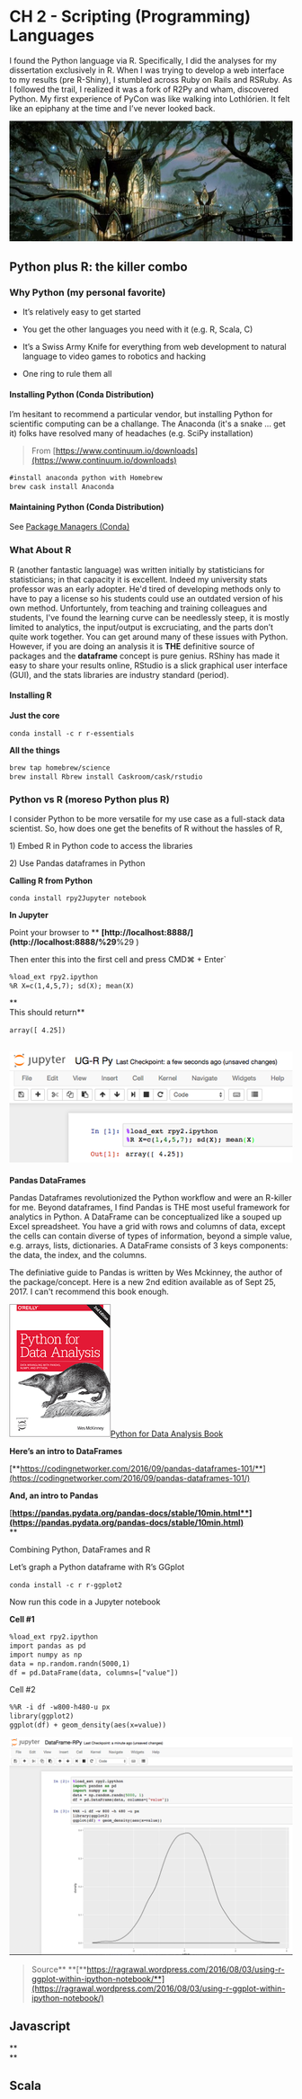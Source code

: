 # CH 2 - **Scripting \(Programming\) Languages**

I found the Python language via R. Specifically, I did the analyses for my dissertation exclusively in R. When I was trying to develop a web interface to my results \(pre R-Shiny\), I stumbled across Ruby on Rails and RSRuby. As I followed the trail, I realized it was a fork of R2Py and wham, discovered Python. My first experience of PyCon was like walking into Lothlórien. It felt like an epiphany at the time and I’ve never looked back.

![](/assets/image1.png)

## Python plus R: the killer combo

### **Why Python \(my personal favorite\)**

* It’s relatively easy to get started

* You get the other languages you need with it \(e.g. R, Scala, C\)

* It’s a Swiss Army Knife for everything from web development to natural language to video games to robotics and hacking

* One ring to rule them all

#### Installing Python \(Conda Distribution\)

I’m hesitant to recommend a particular vendor, but installing Python for scientific computing can be a challange. The Anaconda \(it's a snake ... get it\) folks have resolved many of headaches \(e.g. SciPy installation\)

> From [https://www.continuum.io/downloads](https://www.continuum.io/downloads)

```
#install anaconda python with Homebrew
brew cask install Anaconda
```

#### Maintaining Python \(Conda Distribution\)

See [Package Managers \(Conda\)](/ch1-package-managers.md)

### **What About R**

R \(another fantastic language\) was written initially by statisticians for statisticians; in that capacity it is excellent. Indeed my university stats professor was an early adopter. He'd tired of developing methods only to have to pay a license so his students could use an outdated version of his own method. Unfortuntely, from teaching and training colleagues and students, I've found the learning curve can be needlessly steep, it is mostly limited to analytics, the input/output is excruciating, and  the parts don’t quite work together. You can get around many of these issues with Python. However, if you are doing an analysis it is **THE** definitive source of packages and the **dataframe** concept is pure genius. RShiny has made it easy to share your results online, RStudio is a slick graphical user interface \(GUI\), and the stats libraries are industry standard \(period\).

#### **Installing R**

**Just the core**

`conda install -c r r-essentials`

**All the things**

```
brew tap homebrew/science
brew install Rbrew install Caskroom/cask/rstudio
```

### **Python vs R \(moreso Python plus R\)**

I consider Python to be more versatile for my use case as a full-stack data scientist. So, how does one get the benefits of R without the hassles of R,

1\) Embed R in Python code to access the libraries

2\) Use Pandas dataframes in Python

**Calling R from Python**

```
conda install rpy2Jupyter notebook
```

**In Jupyter**

Point your browser to ** **[http://localhost:8888/](http://localhost:8888/%29**%29 \)

Then enter this into the first cell and press CMD⌘ + Enter\`

```
%load_ext rpy2.ipython
%R X=c(1,4,5,7); sd(X); mean(X)
```

**  
This should return**

`array([ 4.25])`

## ![](/assets/image9.png)

**Pandas DataFrames**

Pandas Dataframes revolutionized the Python workflow and were an R-killer for me. Beyond dataframes, I find Pandas is THE most useful framework for analytics in Python. A DataFrame can be conceptualized like a souped up Excel spreadsheet. You have a grid with rows and columns of data, except the cells can contain diverse of types of information, beyond a simple value, e.g. arrays, lists, dictionaries. A DataFrame consists of 3 keys components: the data, the index, and the columns.

The definiative guide to Pandas is written by Wes Mckinney, the author of the package/concept. Here is a new 2nd edition available as of Sept 25, 2017. I can't recommend this book enough.

![](/assets/pandas.png)[Python for Data Analysis Book](http://wesmckinney.com/pages/book.html)

**Here’s an intro to DataFrames**

[**https://codingnetworker.com/2016/09/pandas-dataframes-101/**](https://codingnetworker.com/2016/09/pandas-dataframes-101/)

**And, an intro to Pandas**

[**https://pandas.pydata.org/pandas-docs/stable/10min.html**](https://pandas.pydata.org/pandas-docs/stable/10min.html)**                      
**

Combining Python, DataFrames and R

Let’s graph a Python dataframe with R’s GGplot

`conda install -c r r-ggplot2`

Now run this code in a Jupyter notebook

**Cell \#1**

```
%load_ext rpy2.ipython
import pandas as pd
import numpy as np
data = np.random.randn(5000,1)
df = pd.DataFrame(data, columns=["value"])
```

Cell \#2

```
%%R -i df -w800-h480-u px
library(ggplot2)
ggplot(df) + geom_density(aes(x=value))
```

![](/assets/image11.png)

> Source** **[**https://ragrawal.wordpress.com/2016/08/03/using-r-ggplot-within-ipython-notebook/**](https://ragrawal.wordpress.com/2016/08/03/using-r-ggplot-within-ipython-notebook/)

## **Javascript**

**                      
**

## **Scala**



